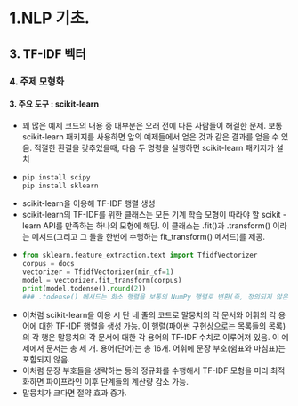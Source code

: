 # 1.NLP 기초.
## 3. TF-IDF 벡터
### 4. 주제 모형화
#### 3. 주요 도구 : scikit-learn
- 꽤 많은 예제 코드의 내용 중 대부분은 오래 전에 다른 사람들이 해결한 문제. 보통 scikit-learn 패키지를 사용하면 앞의 예제들에서 얻은 것과 같은 결과를 얻을 수 있음. 적절한 환결을 갖추었을때, 다음 두 명령을 실행하면 scikit-learn 패키지가 설치
- ```bash
  pip install scipy
  pip install sklearn
  ```
- scikit-learn을 이용해 TF-IDF 행렬 생성
- scikit-learn의 TF-IDF를 위한 클래스는 모든 기계 학습 모형이 따라야 할 scikit -learn API를 만족하는 하나의 모형에 해당. 이 클래스는 .fit()과 .transform() 이라는 메서드(그리고 그 둘을 한번에 수행하는 fit_transform() 메서드)를 제공.
- ```python
  from sklearn.feature_extraction.text import TfidfVectorizer
  corpus = docs
  vectorizer = TfidfVectorizer(min_df=1)
  model = vectorizer.fit_transform(corpus)
  print(model.todense().round(2))
  ### .todense() 메서드는 희소 행렬을 보통의 NumPy 행렬로 변환(즉, 정의되지 않은 성분을 0으로 설정) 
  ```
- 이처럼 scikit-learn을 이용 시 단 네 줄의 코드로 말뭉치의 각 문서와 어휘의 각 용어에 대한 TF-IDF 행렬을 생성 가능. 이 행렬(파이썬 구현상으로는 목록들의 목록)의 각 행은 말뭉치의 각 문서에 대한 각 용어의 TF-IDF 수치로 이루어져 있음. 이 예제에서 문서는 총 세 개. 용어(단어)는 총 16개. 어휘에 문장 부호(쉼표와 마침표)는 포함되지 않음.
- 이처럼 문장 부호들을 생략하는 등의 정규화를 수행해서 TF-IDF 모형을 미리 최적화하면 파이프라인 이후 단계들의 계산량 감소 가능.
- 말뭉치가 크다면 절약 효과 증가.